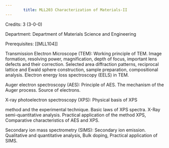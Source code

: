 ```yaml
---
        title: MLL203 Characterization of Materials-II
---
```

Credits: 3 (3-0-0)

Department: Department of Materials Science and Engineering

Prerequisites: [[MLL104]]

Transmission Electron Microscope (TEM): Working principle of TEM. Image formation, resolving power, magnification, depth of focus, important lens defects and their correction. Selected area diffraction patterns, reciprocal lattice and Ewald sphere construction, sample preparation, compositional analysis. Electron energy loss spectroscopy (EELS) in TEM.

Auger electron spectroscopy (AES): Principle of AES. The mechanism of the Auger process. Source of electrons.

X-ray photoelectron spectroscopy (XPS): Physical basis of XPS

method and the experimental technique. Basic laws of XPS spectra. X-Ray semi-quantitative analysis. Practical application of the method XPS, Comparative characteristics of AES and XPS.

Secondary ion mass spectrometry (SIMS): Secondary ion emission. Qualitative and quantitative analysis, Bulk doping, Practical application of SIMS.